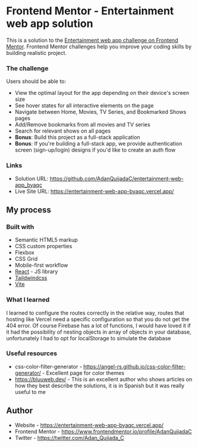 # Frontend Mentor - Entertainment web app solution

This is a solution to the [Entertainment web app challenge on Frontend Mentor](https://www.frontendmentor.io/challenges/entertainment-web-app-J-UhgAW1X). Frontend Mentor challenges help you improve your coding skills by building realistic project.

### The challenge

Users should be able to:

- View the optimal layout for the app depending on their device's screen size
- See hover states for all interactive elements on the page
- Navigate between Home, Movies, TV Series, and Bookmarked Shows pages
- Add/Remove bookmarks from all movies and TV series
- Search for relevant shows on all pages
- **Bonus**: Build this project as a full-stack application
- **Bonus**: If you're building a full-stack app, we provide authentication screen (sign-up/login) designs if you'd like to create an auth flow

### Links

- Solution URL: https://github.com/AdanQuijadaC/entertainment-web-app_byaqc
- Live Site URL: https://entertainment-web-app-byaqc.vercel.app/

## My process

### Built with

- Semantic HTML5 markup
- CSS custom properties
- Flexbox
- CSS Grid
- Mobile-first workflow
- [React](https://reactjs.org/) - JS library
- [Taildwindcss](https://tailwindcss.com/)
- [Vite](https://vitejs.dev/)

### What I learned

I learned to configure the routes correctly in the relative way, routes that hosting like Vercel need a specific configuration so that you do not get the 404 error. Of course Firebase has a lot of functions, I would have loved it if it had the possibility of nesting objects in array of objects in your database, unfortunately I had to opt for localStorage to simulate the database

### Useful resources

- css-color-filter-generator - https://angel-rs.github.io/css-color-filter-generator/ - Excellent page for color themes
- https://bluuweb.dev/ - This is an excellent author who shows articles on how they best describe the solutions, it is in Spanish but it was really useful to me

## Author

- Website - https://entertainment-web-app-byaqc.vercel.app/
- Frontend Mentor - https://www.frontendmentor.io/profile/AdanQuijadaC
- Twitter - https://twitter.com/Adan_Quijada_C
